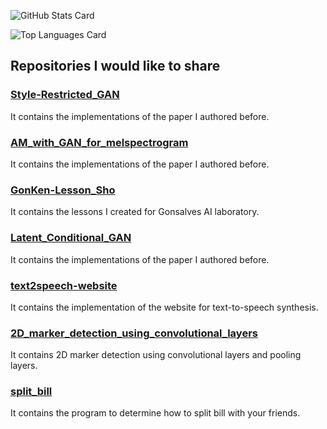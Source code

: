 ![GitHub Stats Card](https://github-readme-stats.vercel.app/api?username=shinshoji01&theme=swift) 

![Top Languages Card](https://github-readme-stats.vercel.app/api/top-langs/?username=shinshoji01&theme=swift&layout=compact)

## Repositories I would like to share

### [Style-Restricted_GAN](https://github.com/shinshoji01/Style-Restricted_GAN)
It contains the implementations of the paper I authored before.
### [AM_with_GAN_for_melspectrogram](https://github.com/shinshoji01/AM_with_GAN_for_melspectrogram)
It contains the implementations of the paper I authored before.
### [GonKen-Lesson_Sho](https://github.com/shinshoji01/GonKen-Lesson_Sho)
It contains the lessons I created for Gonsalves AI laboratory.
### [Latent_Conditional_GAN](https://github.com/shinshoji01/Latent_Conditional_GAN)
It contains the implementations of the paper I authored before.
### [text2speech-website](https://github.com/shinshoji01/text2speech-website)
It contains the implementation of the website for text-to-speech synthesis.
### [2D_marker_detection_using_convolutional_layers](https://github.com/shinshoji01/2D_marker_detection_using_convolutional_layers)
It contains 2D marker detection using convolutional layers and pooling layers.
### [split_bill](https://github.com/shinshoji01/split_bill)
It contains the program to determine how to split bill with your friends.
